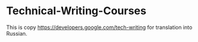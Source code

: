 # Technical-Writing-Courses
This is copy https://developers.google.com/tech-writing for translation into Russian. 
